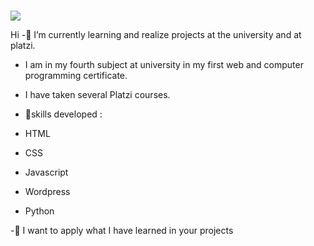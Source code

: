 ### 
![](https://5115875.fs1.hubspotusercontent-na1.net/hub/5115875/hubfs/Backend-y-Frontend-%C2%BFQu%C3%A9-es-c%C3%B3mo-funcionan-en-la-programaci%C3%B3n.jpg?width=950&name=Backend-y-Frontend-%C2%BFQu%C3%A9-es-c%C3%B3mo-funcionan-en-la-programaci%C3%B3n.jpg)

Hi
-🌱 I’m currently learning and realize projects at the university and at platzi.

- I am in my fourth subject at university in my first web and computer programming certificate.

- I have taken several Platzi courses.

- 🔭skills developed :
- HTML
- CSS
- Javascript
- Wordpress
- Python

-💬 I want to apply what I have learned in your projects 
<!--
**Yeampier2022/Yeampier2022** is a ✨ _special_ ✨ repository because its `README.md` (this file) appears on your GitHub profile.

Here are some ideas to get you started:

- 🔭 I’m currently working on ...
- 🌱 I’m currently learning ...
- 👯 I’m looking to collaborate on ...
- 🤔 I’m looking for help with ...
- 💬 Ask me about ...
- 📫 How to reach me: ...
- 😄 Pronouns: ...
- ⚡ Fun fact: ...
-->
